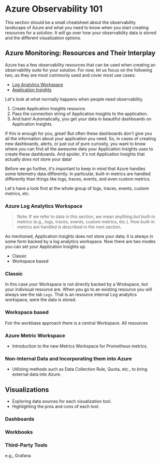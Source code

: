 # Azure Observability 101

<!-- > Goal: Understanding the resources involved, when each setup makes sense, and having key information on when to choose the appropriate visualization tool.-->

This section should be a small cheatsheet about the observability landscape of Azure and what you need to know when you start creating resources for a solution. It will go over how your observability data is stored and the different visualization options.

## Azure Monitoring: Resources and Their Interplay

<!-- - Main components: Data storage (Log Analytics workspace, Metrics workspaces), App Insights, Visualization (refer to Azure docs for details).
- Overlap between these components, e.g., App Insights vs Log Analytics workspace. -->

<!-- ## Data Storage

 - Differentiating between Metrics-based and Logs-based telemetry in Azure. -->

Azure has a few observability resources that can be used when creating an observability suite for your solution. For now, let us focus on the following two, as they are most commonly used and cover most use cases:

- [Log Analytics Workspace](https://learn.microsoft.com/en-us/azure/azure-monitor/logs/log-analytics-workspace-overview)
- [Application Insights](https://learn.microsoft.com/en-us/azure/azure-monitor/app/app-insights-overview)

Let's look at what normally happens when people need observability.

1. Create Application Insights resource.
2. Pass the connection string of Application Insights to the application.
3. And bam! Automatically, you get your data in beautiful dashboards on Application Insights.

If this is enough for you, great! But often these dashboards don't give you all the information about your application you need. So, in cases of creating new dashboards, alerts, or just out of pure curiosity, you want to know where you can find all the awesome data your Application Insights uses to create these dashboards. And spoiler, it's not Application Insights that actually _does not_ store your data!

Before we go further, it's important to keep in mind that Azure handles some telemetry data differently. In particular, built-in metrics are handled differently than things like logs, traces, events, and even custom metrics.

Let's have a look first at the whole group of logs, traces, events, custom metrics, etc.

### Azure Log Analytics Workspace

<!--
- Understanding Log Analytics workspace-backed resources and their effective utilization. For example, telemetry data of non-workspace-backed resources can only be used within the scope of the same resource.
- Comparing a centralized workspace vs. individual (in-built) ones. -->

> Note: If we refer to data in this section, we mean anything _but_ built-in metrics (e.g., logs, traces, events, custom metrics, etc.). How built-in metrics are handled is described in the next section.

As mentioned, Application Insights does not store your data; it is always in some form backed by a log analytics workspace. Now there are two modes you can set your Application Insights up.

- Classic
- Workspace based

### Classic

In this case your Workspace is not directly backed by a Wrokspace, but your indivisual resource are. When you go to an existing resource you will always see the tab `Logs`. That is an resource internal Log analytics workspace, were the data is stored.

### Workspace based

Foir the workbase approach there is a central Workspace. All resources

### Azure Metric Workspace

- Introduction to the new Metrics Workspace for Prometheus metrics.

### Non-Internal Data and Incorporating them into Azure

- Utilizing methods such as Data Collection Rule, Quota, etc., to bring external data into Azure.

## Visualizations

- Exploring data sources for each visualization tool.
- Highlighting the pros and cons of each tool.

### Dashboards

### Workbooks

### Third-Party Tools

e.g., Grafana
